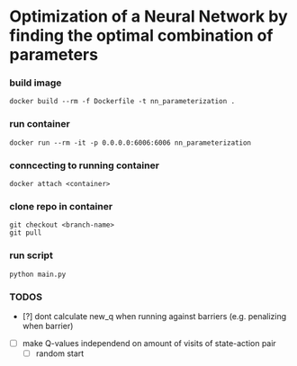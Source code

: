 # Optimization of a Neural Network by finding the optimal combination of parameters

### build image
    docker build --rm -f Dockerfile -t nn_parameterization .

### run container
    docker run --rm -it -p 0.0.0.0:6006:6006 nn_parameterization

### conncecting to running container
    docker attach <container>

### clone repo in container
    git checkout <branch-name>
    git pull

### run script
    python main.py

### TODOS
- [?] dont calculate new_q when running against barriers (e.g. penalizing when barrier)
- [ ] make Q-values independend on amount of visits of state-action pair
    - [ ] random start